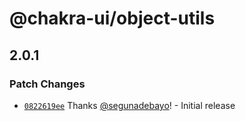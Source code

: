 # @chakra-ui/object-utils

## 2.0.1

### Patch Changes

- [`0822619ee`](https://github.com/chakra-ui/chakra-ui/commit/0822619ee31c52c90b71ace59771c295cd8306ae)
  Thanks [@segunadebayo](https://github.com/segunadebayo)! - Initial release
